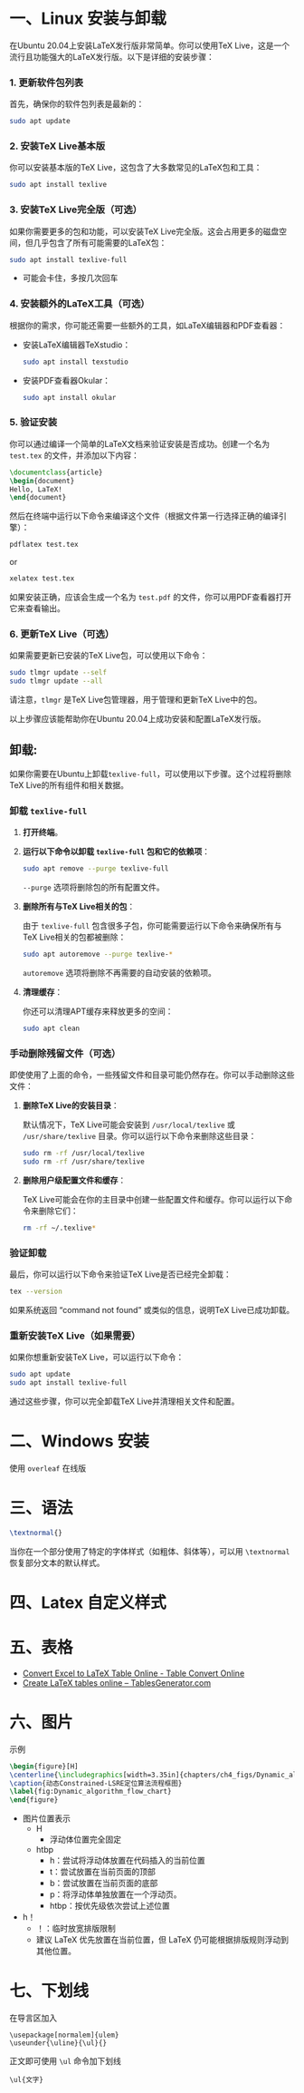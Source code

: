 # 一、Linux 安装与卸载

在Ubuntu 20.04上安装LaTeX发行版非常简单。你可以使用TeX Live，这是一个流行且功能强大的LaTeX发行版。以下是详细的安装步骤：

### 1. 更新软件包列表

首先，确保你的软件包列表是最新的：

```bash
sudo apt update
```

### 2. 安装TeX Live基本版

你可以安装基本版的TeX Live，这包含了大多数常见的LaTeX包和工具：

```bash
sudo apt install texlive
```

### 3. 安装TeX Live完全版（可选）

如果你需要更多的包和功能，可以安装TeX Live完全版。这会占用更多的磁盘空间，但几乎包含了所有可能需要的LaTeX包：

```bash
sudo apt install texlive-full
```

- 可能会卡住，多按几次回车

### 4. 安装额外的LaTeX工具（可选）

根据你的需求，你可能还需要一些额外的工具，如LaTeX编辑器和PDF查看器：

- 安装LaTeX编辑器TeXstudio：

  ```bash
  sudo apt install texstudio
  ```

- 安装PDF查看器Okular：

  ```bash
  sudo apt install okular
  ```

### 5. 验证安装

你可以通过编译一个简单的LaTeX文档来验证安装是否成功。创建一个名为 `test.tex` 的文件，并添加以下内容：

```latex
\documentclass{article}
\begin{document}
Hello, LaTeX!
\end{document}
```

然后在终端中运行以下命令来编译这个文件（根据文件第一行选择正确的编译引擎）：

```bash
pdflatex test.tex
```

or

```bash
xelatex test.tex
```

如果安装正确，应该会生成一个名为 `test.pdf` 的文件，你可以用PDF查看器打开它来查看输出。

### 6. 更新TeX Live（可选）

如果需要更新已安装的TeX Live包，可以使用以下命令：

```bash
sudo tlmgr update --self
sudo tlmgr update --all
```

请注意，`tlmgr` 是TeX Live包管理器，用于管理和更新TeX Live中的包。

以上步骤应该能帮助你在Ubuntu 20.04上成功安装和配置LaTeX发行版。

## 卸载:

如果你需要在Ubuntu上卸载`texlive-full`，可以使用以下步骤。这个过程将删除TeX Live的所有组件和相关数据。

### 卸载 `texlive-full`

1. **打开终端**。

2. **运行以下命令以卸载 `texlive-full` 包和它的依赖项**：

   ```bash
   sudo apt remove --purge texlive-full
   ```

   `--purge` 选项将删除包的所有配置文件。

3. **删除所有与TeX Live相关的包**：

   由于 `texlive-full` 包含很多子包，你可能需要运行以下命令来确保所有与TeX Live相关的包都被删除：

   ```bash
   sudo apt autoremove --purge texlive-*
   ```

   `autoremove` 选项将删除不再需要的自动安装的依赖项。

4. **清理缓存**：

   你还可以清理APT缓存来释放更多的空间：

   ```bash
   sudo apt clean
   ```

### 手动删除残留文件（可选）

即使使用了上面的命令，一些残留文件和目录可能仍然存在。你可以手动删除这些文件：

1. **删除TeX Live的安装目录**：

   默认情况下，TeX Live可能会安装到 `/usr/local/texlive` 或 `/usr/share/texlive` 目录。你可以运行以下命令来删除这些目录：

   ```bash
   sudo rm -rf /usr/local/texlive
   sudo rm -rf /usr/share/texlive
   ```

2. **删除用户级配置文件和缓存**：

   TeX Live可能会在你的主目录中创建一些配置文件和缓存。你可以运行以下命令来删除它们：

   ```bash
   rm -rf ~/.texlive*
   ```

### 验证卸载

最后，你可以运行以下命令来验证TeX Live是否已经完全卸载：

```bash
tex --version
```

如果系统返回 “command not found” 或类似的信息，说明TeX Live已成功卸载。

### 重新安装TeX Live（如果需要）

如果你想重新安装TeX Live，可以运行以下命令：

```bash
sudo apt update
sudo apt install texlive-full
```

通过这些步骤，你可以完全卸载TeX Live并清理相关文件和配置。



# 二、Windows 安装

使用 `overleaf` 在线版

# 三、语法

```latex
\textnormal{}
```

当你在一个部分使用了特定的字体样式（如粗体、斜体等），可以用 `\textnormal` 恢复部分文本的默认样式。

# 四、Latex 自定义样式







# 五、表格

- [Convert Excel to LaTeX Table Online - Table Convert Online](https://tableconvert.com/excel-to-latex)
- [Create LaTeX tables online – TablesGenerator.com](https://www.tablesgenerator.com/)





# 六、图片

示例

```latex
\begin{figure}[H] 
\centerline{\includegraphics[width=3.35in]{chapters/ch4_figs/Dynamic_algorithm_flow_chart.eps}}
\caption{动态Constrained-LSRE定位算法流程框图}
\label{fig:Dynamic_algorithm_flow_chart}
\end{figure}
```

- 图片位置表示
  - H
    - 浮动体位置完全固定
  - htbp
    - h：尝试将浮动体放置在代码插入的当前位置
    - t：尝试放置在当前页面的顶部
    - b：尝试放置在当前页面的底部
    - p：将浮动体单独放置在一个浮动页。
    - htbp：按优先级依次尝试上述位置
- h！
  - ！：临时放宽排版限制
  - 建议 LaTeX 优先放置在当前位置，但 LaTeX 仍可能根据排版规则浮动到其他位置。





# 七、下划线

在导言区加入

```
\usepackage[normalem]{ulem}
\useunder{\uline}{\ul}{}
```



正文即可使用 `\ul` 命令加下划线

```
\ul{文字}
```

